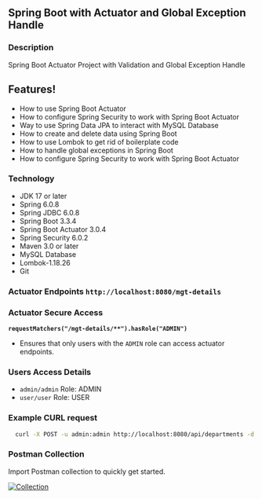 ## Spring Boot with Actuator and Global Exception Handle

### Description
Spring Boot Actuator Project with Validation and Global Exception Handle

## Features!
* How to use Spring Boot Actuator
* How to configure Spring Security to work with Spring Boot Actuator
* Way to use Spring Data JPA to interact with MySQL Database
* How to create and delete data using Spring Boot
* How to use Lombok to get rid of boilerplate code
* How to handle global exceptions in Spring Boot
* How to configure Spring Security to work with Spring Boot Actuator

### Technology
* JDK 17 or later
* Spring 6.0.8
* Spring JDBC 6.0.8
* Spring Boot 3.3.4
* Spring Boot Actuator 3.0.4
* Spring Security 6.0.2
* Maven 3.0 or later
* MySQL Database
* Lombok-1.18.26
* Git

### **Actuator Endpoints**  `http://localhost:8080/mgt-details`

### **Actuator Secure Access**
**`requestMatchers("/mgt-details/**").hasRole("ADMIN")`**
- Ensures that only users with the `ADMIN` role can access actuator endpoints.

### **Users Access Details**  
- `admin/admin` Role: ADMIN
- `user/user` Role: USER

### **Example CURL request**
  ```sh
    curl -X POST -u admin:admin http://localhost:8080/api/departments -d '{"shortName": "FIN", "name": "Finance Department"}' -H "Content-Type: application/json"
  ```

### Postman Collection

Import Postman collection to quickly get started.

[![Collection](https://run.pstmn.io/button.svg)](https://github.com/shakhawatmollah/spring-boot-actuator/blob/main/notes/spring-bbot-actuator.postman_collection.json)